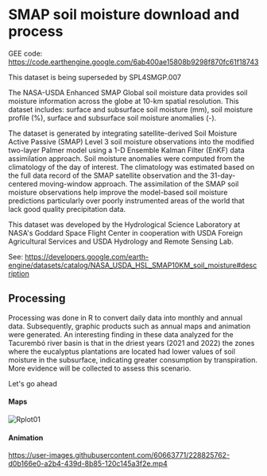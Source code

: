 # SMAP soil moisture download and process

GEE code: https://code.earthengine.google.com/6ab400ae15808b9298f870fc61f18743

This dataset is being superseded by SPL4SMGP.007

The NASA-USDA Enhanced SMAP Global soil moisture data provides soil moisture information across the globe at 10-km spatial resolution. This dataset includes: surface and subsurface soil moisture (mm), soil moisture profile (%), surface and subsurface soil moisture anomalies (-).

The dataset is generated by integrating satellite-derived Soil Moisture Active Passive (SMAP) Level 3 soil moisture observations into the modified two-layer Palmer model using a 1-D Ensemble Kalman Filter (EnKF) data assimilation approach. Soil moisture anomalies were computed from the climatology of the day of interest. The climatology was estimated based on the full data record of the SMAP satellite observation and the 31-day-centered moving-window approach. The assimilation of the SMAP soil moisture observations help improve the model-based soil moisture predictions particularly over poorly instrumented areas of the world that lack good quality precipitation data.

This dataset was developed by the Hydrological Science Laboratory at NASA's Goddard Space Flight Center in cooperation with USDA Foreign Agricultural Services and USDA Hydrology and Remote Sensing Lab.

See: https://developers.google.com/earth-engine/datasets/catalog/NASA_USDA_HSL_SMAP10KM_soil_moisture#description

## Processing

Processing was done in R to convert daily data into monthly and annual data. Subsequently, graphic products such as annual maps and animation were generated. An interesting finding in these data analyzed for the Tacurembó river basin is that in the driest years (2021 and 2022) the zones where the eucalyptus plantations are located had lower values of soil moisture in the subsurface, indicating greater consumption by transpiration. More evidence will be collected to assess this scenario.

Let's go ahead

#### Maps

![Rplot01](https://user-images.githubusercontent.com/60663771/228826172-647f45ee-f9fd-4593-a9fa-86d58a658ba6.jpeg)

#### Animation

https://user-images.githubusercontent.com/60663771/228825762-d0b166e0-a2b4-439d-8b85-120c145a3f2e.mp4

